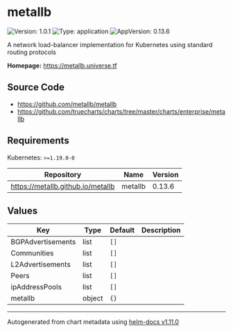 # metallb

![Version: 1.0.1](https://img.shields.io/badge/Version-1.0.1-informational?style=flat-square) ![Type: application](https://img.shields.io/badge/Type-application-informational?style=flat-square) ![AppVersion: 0.13.6](https://img.shields.io/badge/AppVersion-0.13.6-informational?style=flat-square)

A network load-balancer implementation for Kubernetes using standard routing protocols

**Homepage:** <https://metallb.universe.tf>

## Source Code

* <https://github.com/metallb/metallb>
* <https://github.com/truecharts/charts/tree/master/charts/enterprise/metallb>

## Requirements

Kubernetes: `>=1.19.0-0`

| Repository | Name | Version |
|------------|------|---------|
| https://metallb.github.io/metallb | metallb | 0.13.6 |

## Values

| Key | Type | Default | Description |
|-----|------|---------|-------------|
| BGPAdvertisements | list | `[]` |  |
| Communities | list | `[]` |  |
| L2Advertisements | list | `[]` |  |
| Peers | list | `[]` |  |
| ipAddressPools | list | `[]` |  |
| metallb | object | `{}` |  |

----------------------------------------------
Autogenerated from chart metadata using [helm-docs v1.11.0](https://github.com/norwoodj/helm-docs/releases/v1.11.0)
